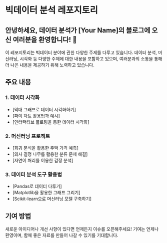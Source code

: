 # 빅데이터 분석 레포지토리

## 안녕하세요, 데이터 분석가 [Your Name]의 블로그에 오신 여러분을 환영합니다! 👋

이 레포지토리는 빅데이터 분야에 관한 다양한 주제를 다루고 있습니다. 데이터 분석, 머신러닝, 시각화 등 다양한 주제에 대한 내용을 포함하고 있으며, 여러분과의 소통을 통해 더 나은 내용을 제공하기 위해 노력하고 있습니다.

## 주요 내용

### 1. 데이터 시각화

- [막대 그래프로 데이터 시각화하기]
- [파이 차트 활용법과 예시]
- [인터랙티브 플로팅을 통한 데이터 시각화]

### 2. 머신러닝 프로젝트

- [회귀 분석을 활용한 주택 가격 예측]
- [의사 결정 나무를 활용한 분류 문제 해결]
- [자연어 처리를 이용한 감정 분석]

### 3. 데이터 분석 도구 활용법

- [Pandas로 데이터 다루기]
- [Matplotlib을 활용한 그래프 그리기]
- [Scikit-learn으로 머신러닝 모델 구축하기]

## 기여 방법

새로운 아이디어나 개선 사항이 있다면 언제든지 이슈를 오픈해주세요! 기여는 언제나 환영이며, 함께 좋은 자료를 만들어 나갈 수 있기를 기대합니다.
